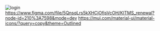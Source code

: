 ![login](https://github.com/jacksaycus/asset-frontend/assets/128669178/c6951b12-bb67-4975-b496-cf06c0b679d9)
https://www.figma.com/file/5QnsqLrs5kXHCjOfjsVcOH/KITMS_renewal?node-id=210%3A7598&mode=dev
https://mui.com/material-ui/material-icons/?query=copy&theme=Outlined
